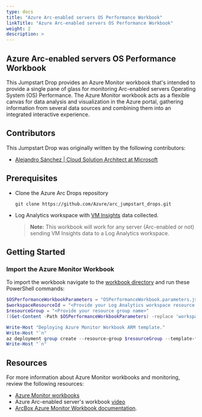 ```yaml
---
type: docs
title: "Azure Arc-enabled servers OS Performance Workbook"
linkTitle: "Azure Arc-enabled servers OS Performance Workbook"
weight: 2
description: >
---
```


## Azure Arc-enabled servers OS Performance Workbook

This Jumpstart Drop provides an Azure Monitor workbook that's intended to provide a single pane of glass for monitoring Arc-enabled servers Operating System (OS) Performance. The Azure Monitor workbook acts as a flexible canvas for data analysis and visualization in the Azure portal, gathering information from several data sources and combining them into an integrated interactive experience.

## Contributors

This Jumpstart Drop was originally written by the following contributors:

- [Alejandro Sánchez | Cloud Solution Architect at Microsoft](www.linkedin.com/in/asgsanchezgomez)

## Prerequisites

- Clone the Azure Arc Drops repository

    ```shell
    git clone https://github.com/Azure/arc_jumpstart_drops.git
    ```

- Log Analytics workspace with [VM Insights](https://learn.microsoft.com/azure/azure-arc/servers/learn/tutorial-enable-vm-insights#enable-vm-insights) data collected.

    > **Note:** This workbook will work for any server (Arc-enabled or not) sending VM Insights data to a Log Analytics workspace.

## Getting Started

### Import the Azure Monitor Workbook

To import the workbook navigate to the [workbook directory](https://github.com/Azure/arc_jumpstart_drops/workbooks/arc_os_performance/) and run these PowerShell commands:

```powershell
$OSPerformanceWorkbookParameters = "OSPerformanceWorkbook.parameters.json"
$workspaceResourceId = "<Provide your Log Analytics workspace resource ID>"
$resourceGroup = "<Provide your resource group name>"
((Get-Content -Path $OSPerformanceWorkbookParameters) -replace 'workspaceResourceId-stage',$workspaceResourceId) | Set-Content -Path $OSPerformanceWorkbookParameters

Write-Host "Deploying Azure Monitor Workbook ARM template."
Write-Host "`n"
az deployment group create --resource-group $resourceGroup --template-file "OSPerformanceWorkbook.json" --parameters "OSPerformanceWorkbook.parameters.json"
Write-Host "`n"
```

## Resources

For more information about Azure Monitor workbooks and monitoring, review the following resources:

- [Azure Monitor workbooks](https://learn.microsoft.com/azure/azure-monitor/visualize/workbooks-overview)
- Azure Arc-enabled server's workbook [video](https://www.youtube.com/@azurearcjumpstart/search?query=workbook)
- [ArcBox Azure Monitor Workbook documentation](https://azurejumpstart.azure.com/azure_jumpstart_arcbox/workbook/flavors/Full).